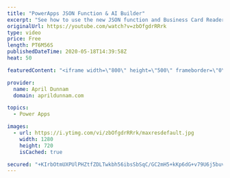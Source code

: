 ```yaml
---
title: "PowerApps JSON Function & AI Builder"
excerpt: "See how to use the new JSON function and Business Card Reader AI Control to OCR a business card, add it to a database, convert the image to JSON and add as a file in SharePoint.  All with zero code required.  Here's a link to the corresponding blog post: https://www.sharepointsiren.com/2019/06/ocr-and-image-upload-with-powerapps/"
originalUrl: https://youtube.com/watch?v=zbOfgdrRRrk
type: video
price: Free
length: PT6M56S
publishedDateTime: 2020-05-18T14:39:58Z
heat: 50

featuredContent: "<iframe width=\"800\" height=\"500\" frameborder=\"0\" src=\"https://www.youtube.com/embed/zbOfgdrRRrk\" allow=\"accelerometer; autoplay; encrypted-media; gyroscope; picture-in-picture\" allowfullscreen></iframe>"

provider:
  name: April Dunnam
  domain: aprildunnam.com

topics:
  - Power Apps

images:
  - url: https://i.ytimg.com/vi/zbOfgdrRRrk/maxresdefault.jpg
    width: 1280
    height: 720
    isCached: true

secured: "+KIrbOtmUXPUlPHZtfZDLTwkbh56ibsSbSqC/GC2mH5+kKp6dG+v79U6j5buvdxOdVhtXTxtaQK+C1qkWtjqf8DSWXa6xeDBaYfVgfAMGBv1NfCZ9lcKfKb/Kd1mDi9e+p1wmAK+oKeu52dcCmVjVpml61aSmOsabUwDMCLHKOlXVnhrJWA3EJguopmQnJREN/sr9AnX5/bm1hwsaH9Uz2Be78KdJEypW+hlACXmom3MnOK0gxQ5AgVT3Att8xAI4SbcLUcEN/rMvGUUTPriv/+zZqC2pV2i5CPT4yesILWEO4BhDGqraYyVBLxR+5yPH/KNYHIU65tT4JJ1TOka7j8/MrrOJ/+iZt0O48NvXf5Gk9Wj1lFj07duiWcDPWUCq0L/YDxFQsqVFiPvTj8eorQw32ZeS2A0Jmi9jqdymEI=;fQpGQemSD8XB+7icL4HrrA=="
---
```


